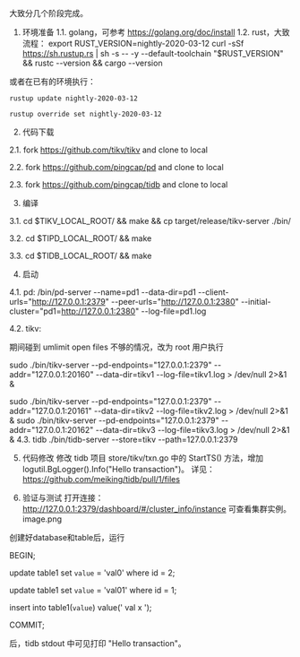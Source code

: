 大致分几个阶段完成。

1. 环境准备
1.1. golang，可参考 https://golang.org/doc/install
1.2. rust，大致流程：
    export RUST_VERSION=nightly-2020-03-12
    curl -sSf https://sh.rustup.rs | sh -s -- -y --default-toolchain "$RUST_VERSION" && rustc --version && cargo --version 

或者在已有的环境执行：

    rustup update nightly-2020-03-12

    rustup override set nightly-2020-03-12



2. 代码下载

2.1. fork https://github.com/tikv/tikv  and clone to local

2.2. fork https://github.com/pingcap/pd and clone to local

2.3. fork https://github.com/pingcap/tidb and clone to local



3. 编译

3.1. cd $TIKV_LOCAL_ROOT/ && make && cp target/release/tikv-server ./bin/

3.2. cd $TIPD_LOCAL_ROOT/ && make

3.3. cd $TIDB_LOCAL_ROOT/ && make



4. 启动

4.1. pd: /bin/pd-server --name=pd1 --data-dir=pd1 --client-urls="http://127.0.0.1:2379" --peer-urls="http://127.0.0.1:2380" --initial-cluster="pd1=http://127.0.0.1:2380" --log-file=pd1.log

4.2. tikv: 

期间碰到 umlimit open files 不够的情况，改为 root 用户执行

sudo ./bin/tikv-server --pd-endpoints="127.0.0.1:2379" --addr="127.0.0.1:20160" --data-dir=tikv1 --log-file=tikv1.log > /dev/null 2>&1 &

sudo ./bin/tikv-server --pd-endpoints="127.0.0.1:2379" --addr="127.0.0.1:20161" --data-dir=tikv2 --log-file=tikv2.log > /dev/null 2>&1 &
sudo ./bin/tikv-server --pd-endpoints="127.0.0.1:2379" --addr="127.0.0.1:20162" --data-dir=tikv3 --log-file=tikv3.log > /dev/null 2>&1 &
4.3. tidb
./bin/tidb-server --store=tikv --path=127.0.0.1:2379

5. 代码修改
修改 tidb 项目 store/tikv/txn.go 中的 StartTS() 方法，增加 logutil.BgLogger().Info("Hello transaction")。
详见： https://github.com/meiking/tidb/pull/1/files

6. 验证与测试
打开连接： http://127.0.0.1:2379/dashboard/#/cluster_info/instance 可查看集群实例。
image.png


创建好database和table后，运行

BEGIN;

update table1 set `value` = 'val0' where id = 2;

update table1 set `value` = 'val01' where id = 1;

insert into table1(`value`) value(' val x ');

COMMIT;

后，tidb stdout 中可见打印 "Hello transaction"。

